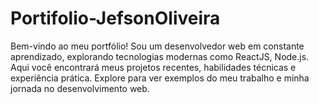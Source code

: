 # Portifolio-JefsonOliveira
Bem-vindo ao meu portfólio! Sou um desenvolvedor web em constante aprendizado, explorando tecnologias modernas como ReactJS, Node.js. Aqui você encontrará meus projetos recentes, habilidades técnicas e experiência prática. Explore para ver exemplos do meu trabalho e minha jornada no desenvolvimento web.
